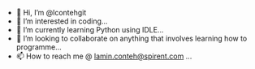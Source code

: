 - 👋 Hi, I’m @lcontehgit
- 👀 I’m interested in coding...
- 🌱 I’m currently learning Python using IDLE...
- 💞️ I’m looking to collaborate on anything that involves learning how to programme...
- 📫 How to reach me @ lamin.conteh@spirent.com ...

<!---
lcontehgit/lcontehgit is a ✨ special ✨ repository because its `README.md` (this file) appears on your GitHub profile.
You can click the Preview link to take a look at your changes.
--->
